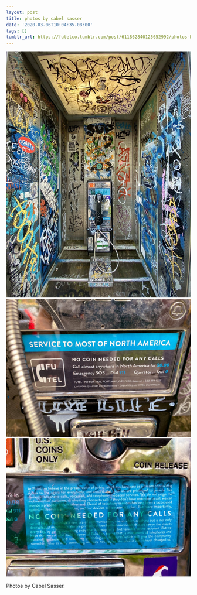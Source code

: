 ```yaml
---
layout: post
title: photos by cabel sasser
date: '2020-03-06T10:04:35-08:00'
tags: []
tumblr_url: https://futelco.tumblr.com/post/611862840125652992/photos-by-cabel-sasser
---
```

 ![](/images/blog/146b742d5a45d39c66d6b430d2262db608187538.jpg)  
 ![](/images/blog/cd934755e35741eed162406a6f814fa5a676b7b2.jpg)  
 ![](/images/blog/529d61353cda308d70470fa1d79bdec8062a96b3.jpg)  
  

Photos by Cabel Sasser.

